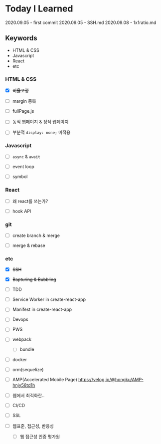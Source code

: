 # Today I Learned

2020.09.05 - first commit
2020.09.05 - SSH.md
2020.09.08 - 1x1ratio.md

## Keywords

- HTML & CSS
- Javascript
- React
- etc

### HTML & CSS

- [x] ~~비율고정~~

- [ ] margin 중복

- [ ] fullPage.js

- [ ] 동적 웹페이지 & 정적 웹페이지

- [ ] 부분적 `display: none;` 미적용

### Javascript

- [ ] `async` & `await`

- [ ] event loop

- [ ] symbol

### React

- [ ] 왜 react를 쓰는가?

- [ ] hook API

### git

- [ ] create branch & merge

- [ ] merge & rebase

### etc

- [x] ~~SSH~~

- [x] ~~Bapturing & Bubbling~~

- [ ] TDD

- [ ] Service Worker in create-react-app

- [ ] Manifest in create-react-app

- [ ] Devops

- [ ] PWS

- [ ] webpack

  - [ ] bundle

- [ ] docker

- [ ] orm(sequelize)

- [ ] AMP(Accelerated Mobile Page)
      https://velog.io/@hongku/AMP-hnjy58td1h

- [ ] 웹에서 최적화란..

- [ ] CI/CD

- [ ] SSL

- [ ] 웹표준, 접근성, 반응성
  - [ ] 웹 접근성 인증 평가원
